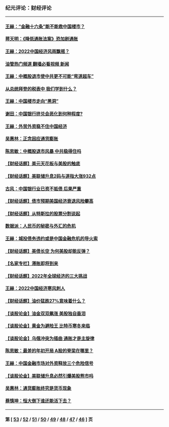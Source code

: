 ### 纪元评论：财经评论
---
#### [王赫：“金融十六条”能不能救中国楼市？](../../pages/nsc1026/n13868431.md?12010330) 
#### [蒋天明：《降低通胀法案》恐加剧通胀](../../pages/nsc1026/n13806996.md?12010330) 
#### [王赫：2022中国经济风雨飘摇？](../../pages/nsc1026/n13803207.md?12010330) 
#### [油管热门频道 翻墙必看视频 新闻](ok?12010330)
#### [王赫：中概股退市使中共更不可能“弯道超车”](../../pages/nsc1026/n13802858.md?12010330) 
#### [从总统拜登的税表中 我们学到什么？](../../pages/nsc1026/n13773081.md?12010330) 
#### [王赫：中国楼市走向“黑洞”](../../pages/nsc1026/n13770647.md?12010330) 
#### [谢田：中国银行挤兑会恶化到何种程度?](../../pages/nsc1026/n13766965.md?12010330) 
#### [王赫：外贸外资稳不住中国经济](../../pages/nsc1026/n13753933.md?12010330) 
#### [吴惠林：正念因应通货膨胀](../../pages/nsc1026/n13750350.md?12010330) 
#### [陈思敏：中概股退市风暴 中共稳得住吗](../../pages/nsc1026/n13738978.md?12010330) 
#### [【财经话题】美元天花板与美股的触底](../../pages/nsc1026/n13736495.md?12010330) 
#### [【财经话题】美联储升息2码与道指大涨932点](../../pages/nsc1026/n13727377.md?12010330) 
#### [古风：中国银行业已资不抵债 后果严重](../../pages/nsc1026/n13726111.md?12010330) 
#### [【财经话题】债市预期美国经济衰退风险攀高](../../pages/nsc1026/n13698043.md?12010330) 
#### [【财经话题】从特斯拉的股票分割说起](../../pages/nsc1026/n13679733.md?12010330) 
#### [数据派：人民币的秘密与外汇的危机](../../pages/nsc1026/n13667092.md?12010330) 
#### [王赫：城投债务违约或是中国金融危机的导火索](../../pages/nsc1026/n13665322.md?12010330) 
#### [【财经话题】美债长空 为何美股却能反弹？](../../pages/nsc1026/n13665895.md?12010330) 
#### [【名家专栏】滞胀即将到来](../../pages/nsc1026/n13658171.md?12010330) 
#### [【财经话题】2022年全球经济的三大挑战](../../pages/nsc1026/n13654423.md?12010330) 
#### [王赫：2022中国经济寒风刺人](../../pages/nsc1026/n13651403.md?12010330) 
#### [【财经话题】油价猛跌27%意味着什么？](../../pages/nsc1026/n13648767.md?12010330) 
#### [【谈股论金】油金双双飙涨 美股独自垂泪](../../pages/nsc1026/n13631742.md?12010330) 
#### [【谈股论金】黄金为避险王 比特币寒冬来临](../../pages/nsc1026/n13600406.md?12010330) 
#### [【谈股论金】乌俄冲突为插曲 通胀才是主旋律](../../pages/nsc1026/n13576797.md?12010330) 
#### [陈思敏：最差的年初开局 A股的脊梁在哪里？](../../pages/nsc1026/n13558359.md?12010330) 
#### [王赫：中国金融市场对外资释放三个危险信号](../../pages/nsc1026/n13546389.md?12010330) 
#### [【谈股论金】美联储升息必然引爆美股熊市吗](../../pages/nsc1026/n13519194.md?12010330) 
#### [吴惠林：通货膨胀终究是货币现象](../../pages/nsc1026/n13512979.md?12010330) 
#### [蔡慎坤：恒大倒下谁还能活下去？](../../pages/nsc1026/n13501831.md?12010330) 

---
#### 第 [ [53](./53.md?12010330) / [52](./52.md?12010330) / [51](./51.md?12010330) / [50](./50.md?12010330) / [49](./49.md?12010330) / [48](./48.md?12010330) / [47](./47.md?12010330) / [46](./46.md?12010330) ] 页
